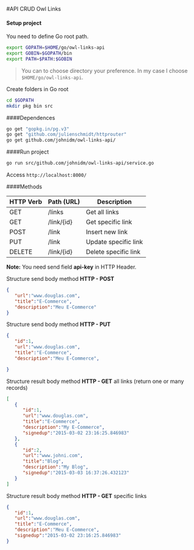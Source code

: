#API CRUD Owl Links

#### Setup project

You need to define Go root path.
```bash
export GOPATH=$HOME/go/owl-links-api
export GOBIN=$GOPATH/bin
export PATH=$PATH:$GOBIN
```
> You can to choose directory your preference. In my case I choose `$HOME/go/owl-links-api`.

Create folders in Go root
```bash
cd $GOPATH
mkdir pkg bin src
```

####Dependences

```bash
go get "gopkg.in/pg.v3"
go get "github.com/julienschmidt/httprouter"
go get github.com/johnidm/owl-links-api/
```

####Run project
```bash
go run src/github.com/johnidm/owl-links-api/service.go
```

Access `http://localhost:8000/`

####Methods

| HTTP Verb | Path (URL)| Description
|-----------|------------------|-----------------
| GET       | /links           | Get all links|
| GET       | /link/{id}      |Get specific link|
| POST     | /link            | Insert new link|
| PUT       | /link            | Update specific link|
| DELETE  | /link/{id}      | Delete specific link |

**Note:** You need send field **api-key** in HTTP Header.

Structure send body method **HTTP - POST**
```json
{  
   "url":"www.douglas.com",
   "title":"E-Commerce",
   "description":"Meu E-Commerce"
}
```
Structure send body method **HTTP - PUT**
```json
{  
   "id":1,
   "url":"www.douglas.com",
   "title":"E-Commerce",
   "description":"Meu E-Commerce",

}
```

Structure result body method **HTTP - GET** all links (return one or many records)
```json
[  
   {  
      "id":1,
      "url":"www.douglas.com",
      "title":"E-Commerce",
      "description":"My E-Commerce",
      "signedup":"2015-03-02 23:16:25.846983"
   },
   {  
      "id":2,
      "url":"www.johni.com",
      "title":"Blog",
      "description":"My Blog",
      "signedup":"2015-03-03 16:37:26.432123"
   }
]
```

Structure result body method **HTTP - GET** specific links

```json
{  
   "id":1,
   "url":"www.douglas.com",
   "title":"E-Commerce",
   "description":"Meu E-Commerce",
   "signedup":"2015-03-02 23:16:25.846983"
}
```





